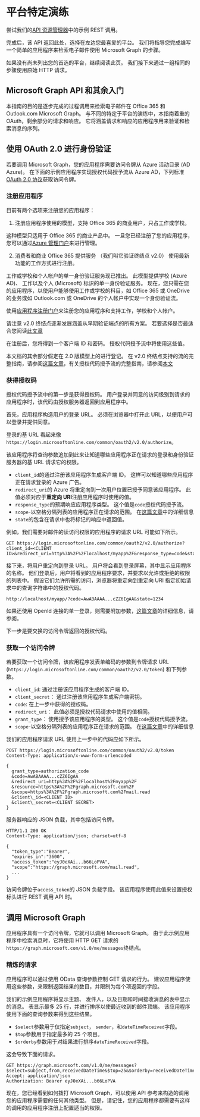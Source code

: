 # <a name="platform-specific-walkthroughs"></a>平台特定演练

尝试我们的[API 资源管理器](https://graph.microsoft.io/graph-explorer)中的示例 REST 调用。

完成后，该 API 返回此处，选择在左边您最喜爱的平台。 我们将指导您完成编写一个简单的应用程序来检索电子邮件使用 Microsoft Graph 的步骤。

如果没有尚未列出您的首选的平台，继续阅读此页。 我们接下来通过一组相同的步骤使用原始 HTTP 请求。

## <a name="getting-started-with-the-microsoft-graph-api-and-rest"></a>Microsoft Graph API 和其余入门

本指南的目的是逐步完成的过程调用来检索电子邮件在 Office 365 和 Outlook.com Microsoft Graph。 与不同的特定于平台的演练中，本指南着重的 OAuth，剩余部分的请求和响应。 它将涵盖请求和响应的应用程序用来验证和检索消息的序列。

## <a name="using-oauth-20-to-authenticate"></a>使用 OAuth 2.0 进行身份验证

若要调用 Microsoft Graph，您的应用程序需要访问令牌从 Azure 活动目录 (AD Azure)。 在下面的示例应用程序实现授权代码授予流从 Azure AD，下列标准[OAuth 2.0 协议](http://tools.ietf.org/html/rfc6749)获取访问令牌。

### <a name="registering-an-app"></a>注册应用程序

目前有两个选项来注册您的应用程序︰

  1. 注册应用程序使用的模型，支持 Office 365 的商业用户，只占工作或学校。
 
  这种模型只适用于 Office 365 的商业产品中。 一旦您已经注册了您的应用程序，您可以通过[Azure 管理门户](https://manage.windowsazure.com)来进行管理。

  2. 消费者和商业 Office 365 提供服务 （我们叫它验证终结点 v2.0） 使用最新功能的工作方式进行注册。
 
  工作或学校和个人帐户的单一身份验证服务现已推出。 此模型提供学校 (Azure AD)、 工作以及个人 (Microsoft) 标识的单一身份验证服务。 现在，您只需在您的应用程序，以使用户能够使用工作或学校的科目，如 Office 365 或 OneDrive 的业务或如 Outlook.com 或 OneDrive 的个人帐户中实现一个身份验证流。
   
使用[应用程序注册门户](https://apps.dev.microsoft.com/)来注册您的应用程序和支持工作，学校和个人帐户。

请注意 v2.0 终结点逐渐发展涵盖从早期验证端点的所有方案。 若要选择是否最适合您阅读[此文章](https://azure.microsoft.com/en-us/documentation/articles/active-directory-v2-limitations/)

在注册后，您将得到一个客户端 ID 和密码。 授权代码授予流中将使用这些值。

本文档的其余部分假定在 2.0 版模型上的进行登记。 在 v2.0 终结点支持的流的完整指南，请参阅[这篇文章](https://azure.microsoft.com/en-us/documentation/articles/active-directory-v2-flows/)，有关授权代码授予流的完整指南，请参阅[本文](https://azure.microsoft.com/en-us/documentation/articles/active-directory-v2-protocols-oauth-code/)

### <a name="getting-an-authorization-code"></a>获得授权码

授权代码授予流中的第一步是获得授权码。 用户登录并同意的访问级别到请求的应用程序时，该代码由授权服务器返回到应用程序中。

首先，应用程序构造用户的登录 URL。 必须在浏览器中打开此 URL，以便用户可以登录并提供同意。

登录的基 URL 看起来像`https://login.microsoftonline.com/common/oauth2/v2.0/authorize`。

该应用程序将查询参数追加到此来让知道哪些应用程序正在请求的登录和身份验证服务器的基 URL 请求它的权限。

- `client_id`的通过注册该应用程序生成客户端 ID。 这样可以知道哪些应用程序正在请求登录的 Azure 广告。
- `redirect_uri`的 Azure 将重定向到一次用户位置已授予同意该应用程序。 此值必须对应于**重定向 URI**注册应用程序时使用的值。
- `response_type`的预期响应应用程序类型。 这个值是`code`授权代码授予流。
- `scope`-以空格分隔列表的应用程序正在请求的范围。 在[这篇文章](https://azure.microsoft.com/en-us/documentation/articles/active-directory-v2-scopes/)中的详细信息
- `state`的包含在请求中也将标记的响应中返回值。

例如，我们需要对邮件的读访问权限的应用程序的请求 URL 可能如下所示。

```http
GET https://login.microsoftonline.com/common/oauth2/v2.0/authorize?client_id=<CLIENT ID>&redirect_uri=http%3A%2F%2Flocalhost/myapp%2F&response_type=code&state=1234&scope=https%3A%2F%2Fgraph.microsoft.com%2Fmail.read
```

接下来，将用户重定向到登录 URL。 用户将会看到登录屏幕，其中显示应用程序的名称。 他们登录后，用户将看到的应用程序要求，并要求以允许或拒绝的权限的列表中。 假设它们允许所需的访问，浏览器将重定向到重定向 URI 指定初始请求中的查询字符串中的授权代码。

```http
http://localhost/myapp/?code=AwABAAAA...cZZ6IgAA&state=1234
```

如果还使用 OpenId 连接的单一登录，则需要附加参数，[这篇文章](https://azure.microsoft.com/en-us/documentation/articles/active-directory-v2-protocols-oidc/)的详细信息，请参阅。 

下一步是要交换的访问令牌返回的授权代码。

### <a name="getting-an-access-token"></a>获取一个访问令牌

若要获取一个访问令牌，该应用程序发表单编码的参数到令牌请求 URL (`https://login.microsoftonline.com/common/oauth2/v2.0/token`) 和下列参数。

- `client_id`: 通过注册该应用程序生成的客户端 ID。
- `client_secret`︰ 通过注册该应用程序生成客户端密钥。
- `code`: 在上一步中获得的授权码。
- `redirect_uri`︰ 此值必须是授权代码请求中使用的值相同。
- `grant_type`︰ 使用授予该应用程序的类型。 这个值是`code`授权代码授予流。
- `scope`-以空格分隔列表的应用程序正在请求的范围。 在[这篇文章](https://azure.microsoft.com/en-us/documentation/articles/active-directory-v2-scopes/)中的详细信息

我们的应用程序请求 URL 使用上一步中的代码应如下所示。

```http
POST https://login.microsoftonline.com/common/oauth2/v2.0/token
Content-Type: application/x-www-form-urlencoded

{
  grant_type=authorization_code
  &code=AwABAAAA...cZZ6IgAA
  &redirect_uri=http%3A%2F%2Flocalhost%2Fmyapp%2F
  &resource=https%3A%2F%2Fgraph.microsoft.com%2F
  &scope=https%3A%2F%2Fgraph.microsoft.com%2Fmail.read
  &client\_id=<CLIENT ID>
  &client\_secret=<CLIENT SECRET>
}
```

服务器响应的 JSON 负载，其中包括访问令牌。

```http
HTTP/1.1 200 OK
Content-Type: application/json; charset=utf-8

{
  "token_type":"Bearer",
  "expires_in":"3600",
  "access_token":"eyJ0eXAi...b66LoPVA",
  "scope":"https://graph.microsoft.com/mail.read",
  ...
}
```

访问令牌位于`access_token`的 JSON 负载字段。 该应用程序使用此值来设置授权标头进行 REST 调用 API 时。

## <a name="calling-the-microsoft-graph"></a>调用 Microsoft Graph

应用程序具有一个访问令牌，它就可以调用 Microsoft Graph。 由于此示例应用程序中检索消息时，它将使用 HTTP GET 请求的`https://graph.microsoft.com/v1.0/me/messages`终结点。

### <a name="refining-the-request"></a>精炼的请求

应用程序可以通过使用 OData 查询参数控制 GET 请求的行为。  建议应用程序使用这些参数，来限制返回结果的数目，并限制为每个项返回的字段。 

我们的示例应用程序将显示主题、 发件人，以及日期和时间接收消息的表中显示的消息。 表显示最多 25 行，并进行排序以使最近收到的邮件顶端。 该应用程序使用下面的查询参数来得到这些结果。

- `$select`参数用于仅指定`subject`， `sender`，和`dateTimeReceived`字段。
- `$top`参数用于指定最多的 25 个项目。
- `$orderby`参数用于对结果进行排序`dateTimeReceived`字段。

这会导致下面的请求。

```http
GET https://graph.microsoft.com/v1.0/me/messages?$select=subject,from,receivedDateTime&$top=25&$orderby=receivedDateTime%20DESC
Accept: application/json
Authorization: Bearer eyJ0eXAi...b66LoPVA
```

现在，您已经看到如何拨打 Microsoft Graph，可以使用 API 参考来构造的调用您的应用程序需要的任何其他类型。 但是，请记住，您的应用程序都需要有这样的调用的应用程序注册上配置适当的权限。


